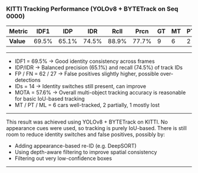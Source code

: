 ### KITTI Tracking Performance (YOLOv8 + BYTETrack on Seq 0000)

| **Metric** | IDF1 |  IDP  | IDR |  Rcll | Prcn | GT | MT | PT | ML | FP | FN | IDs | FM  | MOTA | MOTP | IDt | IDa | IDm|
|------------|------|-------|-----|-------|------|----|----|----|----|----|----|-----|-----|------|------|-----|-----|----|
| **Value** |69.5% | 65.1% |74.5% |88.9%| 77.7%|  9 |  6|   2  | 1  | 62|  27 |  14 |  6  | 57.6% | 0.247 |12  | 5 |   3|

---
- IDF1 = 69.5% -> Good identity consistency across frames
- IDP/IDR -> Balanced precision (65.1%) and recall (74.5%) of track IDs
- FP / FN = 62 / 27 -> False positives slightly higher, possible over-detections
- IDs = 14 -> Identity switches still present, can improve
- MOTA = 57.6% -> Overall multi-object tracking accuracy is reasonable for basic IoU-based tracking
- MT / PT / ML = 6 cars well-tracked, 2 partially, 1 mostly lost
---

This result was achieved using YOLOv8 + BYTETrack on KITTI. No appearance cues were used, so tracking is purely IoU-based. There is still room to reduce identity switches and false positives, possibly by:

- Adding appearance-based re-ID (e.g. DeepSORT)
- Using depth-aware filtering to improve spatial consistency
- Filtering out very low-confidence boxes

---
